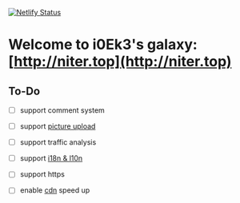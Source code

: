 [![Netlify Status](https://api.netlify.com/api/v1/badges/5e008c07-4099-4afe-a9a7-a36cea1bed4a/deploy-status)](https://app.netlify.com/sites/stupefied-kalam-52d501/deploys)
# Welcome to i0Ek3's galaxy: [http://niter.top](http://niter.top)

## To-Do

- [ ] support comment system
- [ ] support [picture upload](https://github.com/Molunerfinn/PicGo)
- [ ] support traffic analysis
- [ ] support [i18n & l10n](https://www.bmpi.dev/dev/i18n-l10n/)
- [ ] support https
- [ ] enable [cdn](https://www.jsdelivr.com/) speed up
 
